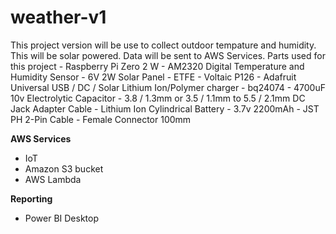 # weather-v1
This project version will be use to collect outdoor tempature and humidity. This will be solar powered. Data will be sent to AWS Services.
  Parts used for this project
    - Raspberry Pi Zero 2 W
    - AM2320 Digital Temperature and Humidity Sensor
    - 6V 2W Solar Panel - ETFE - Voltaic P126
    - Adafruit Universal USB / DC / Solar Lithium Ion/Polymer charger - bq24074
    - 4700uF 10v Electrolytic Capacitor
    - 3.8 / 1.3mm or 3.5 / 1.1mm to 5.5 / 2.1mm DC Jack Adapter Cable
    - Lithium Ion Cylindrical Battery - 3.7v 2200mAh
    - JST PH 2-Pin Cable - Female Connector 100mm

  **AWS Services**
   - IoT
   - Amazon S3 bucket
   - AWS Lambda

 **Reporting**
  - Power BI Desktop
